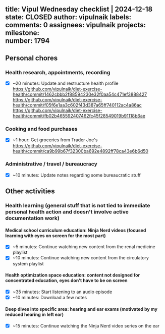 title:	Vipul Wednesday checklist | 2024-12-18
state:	CLOSED
author:	vipulnaik
labels:	
comments:	0
assignees:	vipulnaik
projects:	
milestone:	
number:	1794
--
## Personal chores

### Health research, appointments, recording

- [x] ~20 minutes: Update and restructure health profile https://github.com/vipulnaik/diet-exercise-health/commit/1462cbbb2f88594230e32f0aa54c471ef3888427 https://github.com/vipulnaik/diet-exercise-health/commit/f05f6e1aa3c602f43d387a65ff740112ac4a86ac https://github.com/vipulnaik/diet-exercise-health/commit/fb02b465592407462fc45f28549019b91118b6ae
### Cooking and food purchases

- [x] ~1 hour: Get groceries from Trader Joe's https://github.com/vipulnaik/diet-exercise-health/commit/ca9b99b67f32300ba692e4892ff78ca43e6b6d50

### Administrative / travel / bureaucracy

- [x] ~10 minutes: Update notes regarding some bureaucratic stuff

## Other activities

### Health learning (general stuff that is not tied to immediate personal health action and doesn't involve active documentation work)

#### Medical school curriculum education: Ninja Nerd videos (focused learning with eyes on screen for the most part)

- [x] ~5 minutes: Continue watching new content from the renal medicine playlist
- [x] ~10 minutes: Continue watching new content from the circulatory system playlist

#### Health optimization space education: content not designed for concentrated education, eyes don't have to be on screen

 - [x] ~35 minutes: Start listening to an audio episode
 - [x] ~10 minutes: Download a few notes

#### Deep dives into specific area: hearing and ear exams (motivated by my reduced hearing in left ear)

- [x] ~15 minutes: Continue watching the Ninja Nerd video series on the ear
